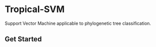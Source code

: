 # Tropical-SVM
Support Vector Machine applicable to phylogenetic tree classification.
## Get Started
